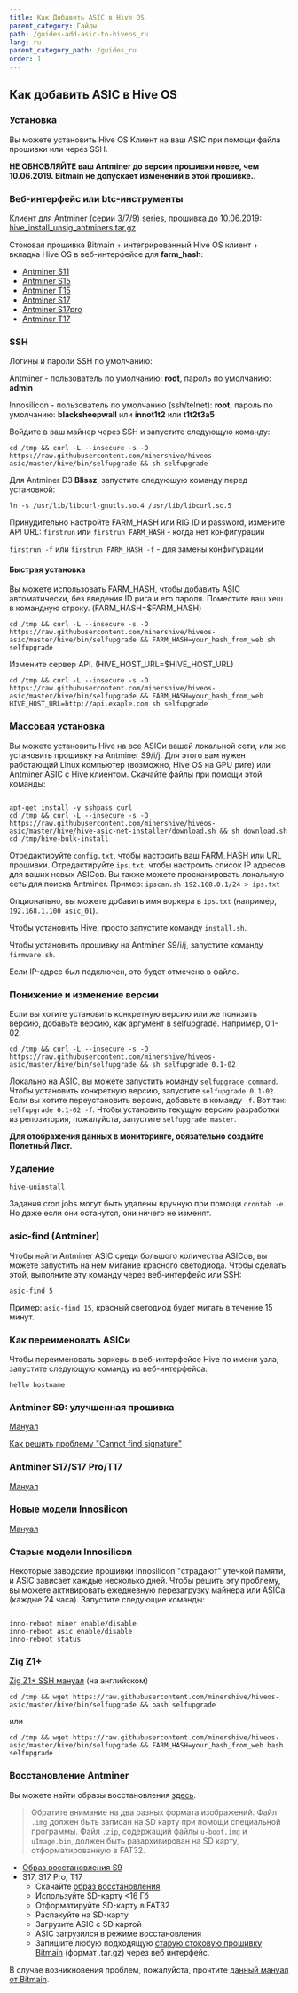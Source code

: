 ```yaml
---
title: Как Добавить ASIC в Hive OS
parent_category: Гайды
path: /guides-add-asic-to-hiveos_ru
lang: ru
parent_category_path: /guides_ru
order: 1
---
```


## Как добавить ASIC в Hive OS
### Установка
Вы можете установить Hive OS Клиент на ваш ASIC при помощи файла прошивки или через SSH.

**НЕ ОБНОВЛЯЙТЕ ваш Antminer до версии прошивки новее, чем 10.06.2019. Bitmain не допускает изменений в этой прошивке.**.

### Веб-интерфейс или btc-инструменты
Клиент для Antminer (серии 3/7/9) series, прошивка до 10.06.2019:
<a href="http://download.hiveos.farm/asic/repo/unsig/hive_install_unsig_antminers.tar.gz">hive_install_unsig_antminers.tar.gz</a>

Стоковая прошивка Bitmain + интегрированный Hive OS клиент + вкладка Hive OS в веб-интерфейсе для **farm_hash**:
- <a href="http://download.hiveos.farm/asic/repo/unsig/S11-hive.tar.gz">Antminer S11</a>
- <a href="http://download.hiveos.farm/asic/repo/unsig/S15-hive.tar.gz">Antminer S15</a>
- <a href="http://download.hiveos.farm/asic/repo/unsig/T15-hive.tar.gz">Antminer T15</a>
- <a href="http://download.hiveos.farm/asic/repo/unsig/S17-hive.tar.gz">Antminer S17</a>
- <a href="http://download.hiveos.farm/asic/repo/unsig/S17pro-hive.tar.gz">Antminer S17pro</a>
- <a href="http://download.hiveos.farm/asic/repo/unsig/T17-hive.tar.gz">Antminer T17</a>

### SSH
Логины и пароли SSH по умолчанию:

Antminer - пользователь по умолчанию: **root**, пароль по умолчанию: **admin**

Innosilicon - пользователь по умолчанию (ssh/telnet): **root**, пароль по умолчанию: **blacksheepwall** или **innot1t2** или **t1t2t3a5**

Войдите в ваш майнер через SSH и запустите следующую команду:

`cd /tmp && curl -L --insecure -s -O https://raw.githubusercontent.com/minershive/hiveos-asic/master/hive/bin/selfupgrade && sh selfupgrade`

Для Antminer D3 **Blissz**, запустите следующую команду перед установкой:

`ln -s /usr/lib/libcurl-gnutls.so.4 /usr/lib/libcurl.so.5`

Принудительно настройте FARM_HASH или RIG ID и password, измените API URL:
`firstrun` или `firstrun FARM_HASH` - когда нет конфигурации

`firstrun -f` или `firstrun FARM_HASH -f` - для замены конфигурации

#### Быстрая установка
Вы можете использовать FARM_HASH, чтобы добавить ASIC автоматически, без введения ID рига и его пароля. Поместите ваш хеш в командную строку. (FARM_HASH=$FARM_HASH)

`cd /tmp && curl -L --insecure -s -O https://raw.githubusercontent.com/minershive/hiveos-asic/master/hive/bin/selfupgrade && FARM_HASH=your_hash_from_web sh selfupgrade`

Измените сервер API. (HIVE_HOST_URL=$HIVE_HOST_URL)

`cd /tmp && curl -L --insecure -s -O https://raw.githubusercontent.com/minershive/hiveos-asic/master/hive/bin/selfupgrade && FARM_HASH=your_hash_from_web HIVE_HOST_URL=http://api.exaple.com sh selfupgrade`

### Массовая установка
Вы можете установить Hive на все ASICи вашей локальной сети, или же установить прошивку на Antminer S9/i/j. Для этого вам нужен работающий Linux компьютер (возможно, Hive OS на GPU риге) или Antminer ASIC с Hive клиентом. Скачайте файлы при помощи этой команды:

<pre><code>
apt-get install -y sshpass curl
cd /tmp && curl -L --insecure -s -O https://raw.githubusercontent.com/minershive/hiveos-asic/master/hive/hive-asic-net-installer/download.sh && sh download.sh
cd /tmp/hive-bulk-install
</code></pre>

Отредактируйте `config.txt`, чтобы настроить ваш FARM_HASH или URL прошивки. Отредактируйте `ips.txt`, чтобы настроить список IP адресов для ваших новых ASICов. Вы также можете просканировать локальную сеть для поиска Antminer. Пример: `ipscan.sh 192.168.0.1/24 > ips.txt`

Опционально, вы можете добавить имя воркера в `ips.txt` (например, `192.168.1.100 asic_01`).

Чтобы установить Hive, просто запустите команду `install.sh`.

Чтобы установить прошивку на Antminer S9/i/j, запустите команду `firmware.sh`.

Если IP-адрес был подключен, это будет отмечено в файле.

### Понижение и изменение версии
Если вы хотите установить конкретную версию или же понизить версию, добавьте версию, как аргумент в selfupgrade. Например, 0.1-02:

`cd /tmp && curl -L --insecure -s -O https://raw.githubusercontent.com/minershive/hiveos-asic/master/hive/bin/selfupgrade && sh selfupgrade 0.1-02`

Локально на ASIC, вы можете запустить команду `selfupgrade command`. Чтобы установить конкретную версию, запустите `selfupgrade 0.1-02`. Если вы хотите переустановить версию, добавьте в команду `-f`. Вот так: `selfupgrade 0.1-02 -f`. Чтобы установить текущую версию разработки из репозитория, пожалуйста, запустите `selfupgrade master`.

**Для отображения данных в мониторинге, обязательно создайте Полетный Лист.**

### Удаление
`hive-uninstall`

Задания cron jobs могут быть удалены вручную при помощи `crontab -e`. Но даже если они останутся, они ничего не изменят.

### asic-find (Antminer)
Чтобы найти Antminer ASIC среди большого количества ASICов, вы можете запустить на нем мигание красного светодиода. Чтобы сделать этой, выполните эту команду через веб-интерфейс или SSH:

`asic-find 5`

Пример: `asic-find 15`, красный светодиод будет мигать в течение 15 минут.

### Как переименовать ASICи
Чтобы переименовать воркеры в веб-интерфейсе Hive по имени узла, запустите следующую команду из веб-интерфейса:

`hello hostname`

### Antminer S9: улучшенная прошивка
<a href="https://forum.hiveos.farm/t/hiveon-asic-s9-firmware-v1-02/13944">Мануал</a>

<a href="https://forum.hiveos.farm/t/hiveon-asic-installation-antminer-s9-cannot-find-signature-fix/12466">Как решить проблему "Cannot find signature"</a>

### Antminer S17/S17 Pro/T17

<a href="https://forum.hiveos.farm/t/antminer-s17-t17/12415">Мануал</a>

### Новые модели Innosilicon
<a href="https://forum.hiveos.farm/t/innosilicon-t2t-t3-series/13610">Мануал</a>

### Старые модели Innosilicon
Некоторые заводские прошивки Innosilicon "страдают" утечкой памяти, и ASIC зависает каждые несколько дней. Чтобы решить эту проблему, вы можете активировать ежедневную перезагрузку майнера или ASICа (каждые 24 часа). Запустите следующие команды:

<pre><code>
inno-reboot miner enable/disable
inno-reboot asic enable/disable
inno-reboot status
</code></pre>

### Zig Z1+
<a href="https://github.com/minershive/hiveos-asic/blob/master/hive/share/zig/README.md">Zig Z1+ SSH мануал</a> (на английском)

`cd /tmp && wget https://raw.githubusercontent.com/minershive/hiveos-asic/master/hive/bin/selfupgrade && bash selfupgrade`

или

`cd /tmp && wget https://raw.githubusercontent.com/minershive/hiveos-asic/master/hive/bin/selfupgrade && FARM_HASH=your_hash_from_web bash selfupgrade`

### Восстановление Antminer
Вы можете найти образы восстановления [здесь](https://service.bitmain.com/support/download?product=Flashing%20SD%20card%20with%20image).

>Обратите внимание на два разных формата изображений. Файл `.img`  должен быть записан на SD карту при помощи специальной программы. Файл `.zip`, содержащий файлы `u-boot.img` и `uImage.bin`, должен быть разархивирован на SD карту, отформатированную в FAT32.

- [Образ восстановления S9](https://download.hiveos.farm/asic/repo/fw/Antminer/recovery/Recovery_S9.img)
- S17, S17 Pro, T17
	- Скачайте [образ восстановления](https://download.hiveos.farm/asic/repo/fw/Antminer/recovery/SD_S17-T17_650M.05.06.2019.zip)
	- Используйте SD-карту <16 Гб
	- Отформатируйте SD-карту в FAT32
	- Распакуйте на SD-карту
	- Загрузите ASIC с SD картой
	- ASIC загрузился в режиме восстановления
	- Запишите любую подходящую [старую стоковую прошивку Bitmain](https://download.hiveos.farm/asic/) (формат .tar.gz) через веб интерфейс.

В случае возникновения проблем, пожалуйста, прочтите [данный мануал от Bitmain](https://support.bitmain.com/hc/en-us/articles/360033757513-S17-S17Pro-S9-SE-S9k-Z11-control-board-program-recovery-SD-card-flashing-with-customized-PW-).
